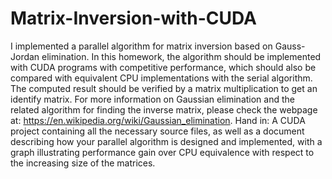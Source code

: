 # Matrix-Inversion-with-CUDA
I implemented a parallel algorithm for matrix inversion based on Gauss-Jordan elimination. 
In this homework, the algorithm should be implemented with CUDA programs with competitive performance, which should also be compared with equivalent CPU implementations with the serial algorithm. The computed result should be verified by a matrix multiplication to get an identify matrix. For more information on Gaussian elimination and the related algorithm for finding the inverse matrix, please check the webpage at: https://en.wikipedia.org/wiki/Gaussian_elimination.
Hand in: A CUDA project containing all the necessary source files, as well as a document describing how your parallel algorithm is designed and implemented, with a graph illustrating performance gain over CPU equivalence with respect to the increasing size of the matrices.
